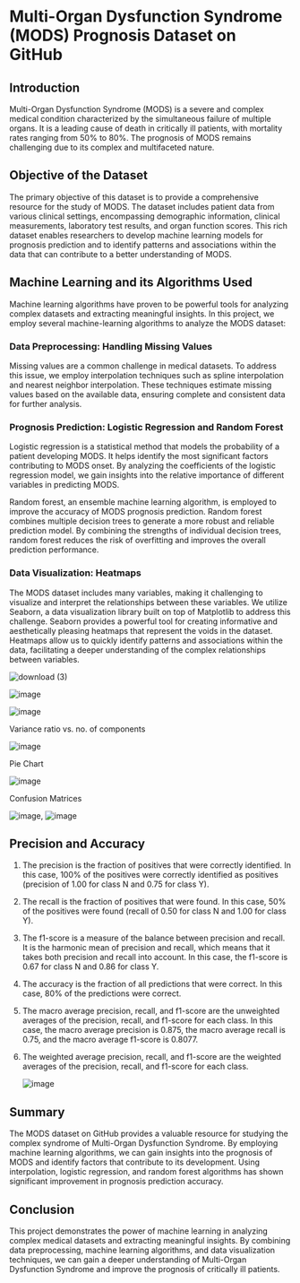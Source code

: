 # Multi-Organ Dysfunction Syndrome (MODS) Prognosis Dataset on GitHub

## Introduction

Multi-Organ Dysfunction Syndrome (MODS) is a severe and complex medical condition characterized by the simultaneous failure of multiple organs. It is a leading cause of death in critically ill patients, with mortality rates ranging from 50% to 80%. The prognosis of MODS remains challenging due to its complex and multifaceted nature.

## Objective of the Dataset

The primary objective of this dataset is to provide a comprehensive resource for the study of MODS. The dataset includes patient data from various clinical settings, encompassing demographic information, clinical measurements, laboratory test results, and organ function scores. This rich dataset enables researchers to develop machine learning models for prognosis prediction and to identify patterns and associations within the data that can contribute to a better understanding of MODS.

## Machine Learning and its Algorithms Used

Machine learning algorithms have proven to be powerful tools for analyzing complex datasets and extracting meaningful insights. In this project, we employ several machine-learning algorithms to analyze the MODS dataset:

### Data Preprocessing: Handling Missing Values

Missing values are a common challenge in medical datasets. To address this issue, we employ interpolation techniques such as spline interpolation and nearest neighbor interpolation. These techniques estimate missing values based on the available data, ensuring complete and consistent data for further analysis.

### Prognosis Prediction: Logistic Regression and Random Forest

Logistic regression is a statistical method that models the probability of a patient developing MODS. It helps identify the most significant factors contributing to MODS onset. By analyzing the coefficients of the logistic regression model, we gain insights into the relative importance of different variables in predicting MODS.

Random forest, an ensemble machine learning algorithm, is employed to improve the accuracy of MODS prognosis prediction. Random forest combines multiple decision trees to generate a more robust and reliable prediction model. By combining the strengths of individual decision trees, random forest reduces the risk of overfitting and improves the overall prediction performance.


### Data Visualization: Heatmaps

The MODS dataset includes many variables, making it challenging to visualize and interpret the relationships between these variables. We utilize Seaborn, a data visualization library built on top of Matplotlib to address this challenge. Seaborn provides a powerful tool for creating informative and aesthetically pleasing heatmaps that represent the voids in the dataset. Heatmaps allow us to quickly identify patterns and associations within the data, facilitating a deeper understanding of the complex relationships between variables.

![download (3)](https://github.com/Prog-cast/MOD-dataset/assets/91456061/191ac769-0332-48d7-90f3-8fed63a9f1a2) 

![image](https://github.com/Prog-cast/MOD-dataset/assets/91456061/cf1dc255-ffea-4b30-96a3-96aaa1354e32)


![image](https://github.com/Prog-cast/MOD-dataset/assets/91456061/782f1005-8421-4937-b380-e877aec306c1)

Variance ratio vs. no. of components 

![image](https://github.com/Prog-cast/MOD-dataset/assets/91456061/6f60fb33-b5a6-4297-b8ce-905f51af65a3)


 Pie Chart

![image](https://github.com/Prog-cast/MOD-dataset/assets/91456061/2beda42f-6d61-44b3-ae0a-b22db5126033)

Confusion Matrices

![image](https://github.com/Prog-cast/MOD-dataset/assets/91456061/6ab37d68-7a01-4ffa-b22a-7b23aee7e6c1), ![image](https://github.com/Prog-cast/MOD-dataset/assets/91456061/c23e56f7-d54d-4969-b472-65ab5ee82f16)







## Precision and Accuracy

1) The precision is the fraction of positives that were correctly identified. In this case, 100% of the positives were correctly identified as positives (precision of 1.00 
   for class N and 0.75 for class Y).

2) The recall is the fraction of positives that were found. In this case, 50% of the positives were found (recall of 0.50 for class N and 1.00 for class Y).

3) The f1-score is a measure of the balance between precision and recall. It is the harmonic mean of precision and recall, which means that it takes both precision and 
   recall into account. In this case, the f1-score is 0.67 for class N and 0.86 for class Y.

4) The accuracy is the fraction of all predictions that were correct. In this case, 80% of the predictions were correct.

5) The macro average precision, recall, and f1-score are the unweighted averages of the precision, recall, and f1-score for each class. In this case, the macro average 
   precision is 0.875, the macro average recall is 0.75, and the macro average f1-score is 0.8077.

6) The weighted average precision, recall, and f1-score are the weighted averages of the precision, recall, and f1-score for each class.

   ![image](https://github.com/Prog-cast/MOD-dataset/assets/91456061/27f9720c-df95-4d7d-8470-764682e4e330)


## Summary

The MODS dataset on GitHub provides a valuable resource for studying the complex syndrome of Multi-Organ Dysfunction Syndrome. By employing machine learning algorithms, we can gain insights into the prognosis of MODS and identify factors that contribute to its development. Using interpolation, logistic regression, and random forest algorithms has shown significant improvement in prognosis prediction accuracy. 

## Conclusion

This project demonstrates the power of machine learning in analyzing complex medical datasets and extracting meaningful insights. By combining data preprocessing, machine learning algorithms, and data visualization techniques, we can gain a deeper understanding of Multi-Organ Dysfunction Syndrome and improve the prognosis of critically ill patients.

